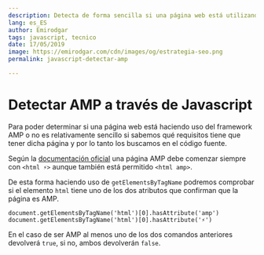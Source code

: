 ```yaml
---
description: Detecta de forma sencilla si una página web está utilizando AMP o no
lang: es_ES
author: Emirodgar
tags: javascript, tecnico
date: 17/05/2019
image: https://emirodgar.com/cdn/images/og/estrategia-seo.png
permalink: javascript-detectar-amp

---
```

# Detectar AMP a través de Javascript

Para poder determinar si una página web está haciendo uso del framework AMP o no es relativamente sencillo si sabemos qué requisitos tiene que tener dicha página y por lo tanto los buscamos en el código fuente.

Según la [documentación oficial](https://amp.dev/documentation/guides-and-tutorials/learn/spec/amphtml/?referrer=ampproject.org#required-markup) una página AMP debe comenzar siempre con `<html ⚡>` aunque también está permitido `<html amp>`.

De esta forma haciendo uso de `getElementsByTagName` podremos comprobar si el elemento `html` tiene uno de los dos atributos que confirman que la página es AMP.

    document.getElementsByTagName('html')[0].hasAttribute('amp')
    document.getElementsByTagName('html')[0].hasAttribute('⚡')

En el caso de ser AMP al menos uno de los dos comandos anteriores devolverá `true`, si no, ambos devolverán `false`.
<!--stackedit_data:
eyJoaXN0b3J5IjpbLTU3MTE1NjEyN119
-->